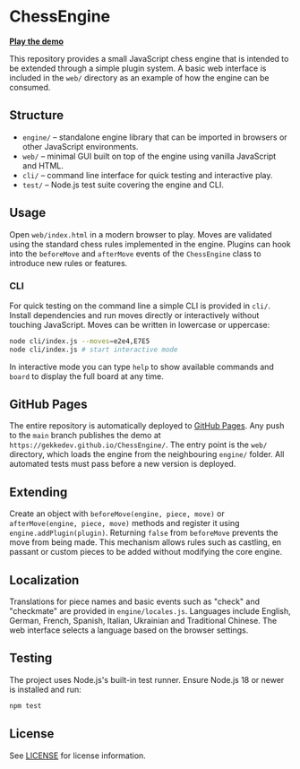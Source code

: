 # ChessEngine

[**Play the demo**](https://gekkedev.github.io/ChessEngine/web)

This repository provides a small JavaScript chess engine that is intended to be
extended through a simple plugin system. A basic web interface is included in
the `web/` directory as an example of how the engine can be consumed.

## Structure

- `engine/` – standalone engine library that can be imported in browsers or
  other JavaScript environments.
- `web/` – minimal GUI built on top of the engine using vanilla JavaScript and
  HTML.
- `cli/` – command line interface for quick testing and interactive play.
- `test/` – Node.js test suite covering the engine and CLI.

## Usage

Open `web/index.html` in a modern browser to play. Moves are validated using the
standard chess rules implemented in the engine. Plugins can hook into the
`beforeMove` and `afterMove` events of the `ChessEngine` class to introduce new
rules or features.

### CLI

For quick testing on the command line a simple CLI is provided in `cli/`.
Install dependencies and run moves directly or interactively without touching JavaScript. Moves can
be written in lowercase or uppercase:

```bash
node cli/index.js --moves=e2e4,E7E5
node cli/index.js # start interactive mode
```

In interactive mode you can type `help` to show available commands and `board` to
display the full board at any time.

## GitHub Pages

The entire repository is automatically deployed to
[GitHub Pages](https://pages.github.com/). Any push to the `main` branch
publishes the demo at `https://gekkedev.github.io/ChessEngine/`. The entry
point is the `web/` directory, which loads the engine from the neighbouring
`engine/` folder.
All automated tests must pass before a new version is deployed.

## Extending

Create an object with `beforeMove(engine, piece, move)` or `afterMove(engine,
piece, move)` methods and register it using `engine.addPlugin(plugin)`. Returning
`false` from `beforeMove` prevents the move from being made. This mechanism
allows rules such as castling, en passant or custom pieces to be added without
modifying the core engine.

## Localization

Translations for piece names and basic events such as "check" and "checkmate"
are provided in `engine/locales.js`. Languages include English, German, French,
Spanish, Italian, Ukrainian and Traditional Chinese. The web interface selects a
language based on the browser settings.

## Testing

The project uses Node.js's built-in test runner. Ensure Node.js 18 or newer is
installed and run:

```bash
npm test
```

## License

See [LICENSE](LICENSE) for license information.
